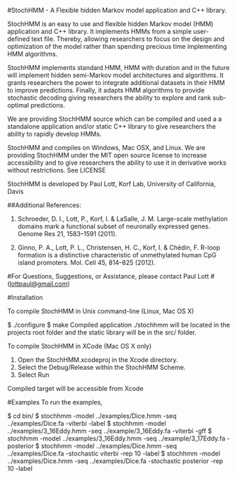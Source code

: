 #StochHMM - A Flexible hidden Markov model application and C++ library.

StochHMM is an easy to use and flexible hidden Markov model (HMM)
application and C++ library. It implements HMMs from a simple
user-defined text file. Thereby, allowing researchers to focus on the
design and optimization of the model rather than spending precious time
implementing HMM algorithms.

StochHMM implements standard HMM, HMM with duration and in the future
will implement hidden semi-Markov model architectures and algorithms. It
grants researchers the power to integrate additional datasets in their
HMM to improve predictions. Finally, it adapts HMM algorithms to provide
stochastic decoding giving researchers the ability to explore and rank
sub-optimal predictions.

We are providing StochHMM source which can be compiled and used a a 
standalone application and/or static C++ library to give researchers the
ability to rapidly develop HMMs.

StochHMM and compiles on Windows, Mac OSX, and Linux. We are providing
StochHMM under the MIT open source license to increase accessibility and
to give researchers the ability to use it in derivative works without
restrictions.  See LICENSE

StochHMM is developed by Paul Lott, Korf Lab, University of California, Davis

##Additional References:

1.  Schroeder, D. I., Lott, P., Korf, I. & LaSalle, J. M. Large-scale
methylation domains mark a functional subset of neuronally expressed
genes. Genome Res 21, 1583–1591 (2011).

2.	Ginno, P. A., Lott, P. L., Christensen, H. C., Korf, I. & Chédin,
F. R-loop formation is a distinctive characteristic of unmethylated
human CpG island promoters. Mol. Cell 45, 814–825 (2012).

#For Questions, Suggestions, or Assistance, please contact Paul Lott
#(lottpaul@gmail.com)


#Installation

To compile StochHMM in Unix command-line (Linux, Mac OS X)

 $ ./configure
 $ make
Compiled application ./stochhmm will be located in the projects root folder and the static
library will be in the src/ folder.


To compile StochHMM in XCode (Mac OS X only)

1. Open the StochHMM.xcodeproj in the Xcode directory.   
2. Select the Debug/Release within the StochHMM Scheme. 
3. Select Run

Compiled target will be accessible from Xcode


#Examples
To run the examples,

$ cd bin/
$ stochhmm -model ../examples/Dice.hmm -seq ../examples/Dice.fa -viterbi -label
$ stochhmm -model ../examples/3_16Eddy.hmm -seq ../example/3_16Eddy.fa -viterbi -gff
$ stochhmm -model ../examples/3_16Eddy.hmm -seq ../example/3_17Eddy.fa -posterior
$ stochhmm -model ../examples/Dice.hmm -seq ../examples/Dice.fa -stochastic viterbi -rep 10 -label
$ stochhmm -model ../examples/Dice.hmm -seq ../examples/Dice.fa -stochastic posterior -rep 10 -label